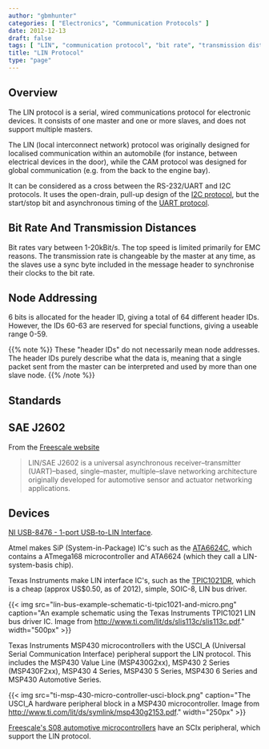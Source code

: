 ```yaml
---
author: "gbmhunter"
categories: [ "Electronics", "Communication Protocols" ]
date: 2012-12-13
draft: false
tags: [ "LIN", "communication protocol", "bit rate", "transmission distances", "node addressing", "standards" ]
title: "LIN Protocol"
type: "page"
---
```


## Overview

The LIN protocol is a serial, wired communications protocol for electronic devices. It consists of one master and one or more slaves, and does not support multiple masters.

The LIN (local interconnect network) protocol was originally designed for localised communication within an automobile (for instance, between electrical devices in the door), while the CAM protocol was designed for global communication (e.g. from the back to the engine bay).

It can be considered as a cross between the RS-232/UART and I2C protocols. It uses the open-drain, pull-up design of the [I2C protocol](/electronics/communication-protocols/i2c-communication-protocol/), but the start/stop bit and asynchronous timing of the [UART protocol](/electronics/communication-protocols/uart-communication-protocol).

## Bit Rate And Transmission Distances

Bit rates vary between 1-20kBit/s. The top speed is limited primarily for EMC reasons. The transmission rate is changeable by the master at any time, as the slaves use a sync byte included in the message header to synchronise their clocks to the bit rate.

## Node Addressing

6 bits is allocated for the header ID, giving a total of 64 different header IDs. However, the IDs 60-63 are reserved for special functions, giving a useable range 0-59.

{{% note %}}
These "header IDs" do not necessarily mean node addresses. The header IDs purely describe what the data is, meaning that a single packet sent from the master can be interpreted and used by more than one slave node.
{{% /note %}}

## Standards

## SAE J2602

From the [Freescale website](http://www.freescale.com/webapp/sps/site/overview.jsp?code=IFATOLIN)

> LIN/SAE J2602 is a universal asynchronous receiver–transmitter (UART)–based, single–master, multiple–slave networking architecture originally developed for automotive sensor and actuator networking applications.</blockquote>

## Devices

[NI USB-8476 - 1-port USB-to-LIN Interface](http://sine.ni.com/nips/cds/view/p/lang/en/nid/203388).

Atmel makes SiP (System-in-Package) IC's such as the [ATA6624C](http://www.atmel.com/devices/ATA6612C.aspx), which contains a ATmega168 microcontroller and ATA6624 (which they call a LIN-system-basis chip).

Texas Instruments make LIN interface IC's, such as the [TPIC1021DR](http://www.ti.com/product/TPIC1021), which is a cheap (approx US$0.50, as of 2012), simple, SOIC-8, LIN bus driver.

{{< img src="lin-bus-example-schematic-ti-tpic1021-and-micro.png" caption="An example schematic using the Texas Instruments TPIC1021 LIN bus driver IC. Image from http://www.ti.com/lit/ds/slis113c/slis113c.pdf."  width="500px" >}}

Texas Instruments MSP430 microcontrollers with the USCI_A (Universal Serial Communication Interface) peripheral support the LIN protocol. This includes the MSP430 Value Line (MSP430G2xx), MSP430 2 Series (MSP430F2xx), MSP430 4 Series, MSP430 5 Series, MSP430 6 Series and MSP430 Automotive Series.

{{< img src="ti-msp-430-micro-controller-usci-block.png" caption="The USCI_A hardware peripheral block in a MSP430 microcontroller. Image from http://www.ti.com/lit/ds/symlink/msp430g2153.pdf."  width="250px" >}}

[Freescale's S08 automotive microcontrollers](http://www.freescale.com/webapp/sps/site/overview.jsp?code=8BITAUTO) have an SCIx peripheral, which support the LIN protocol.

